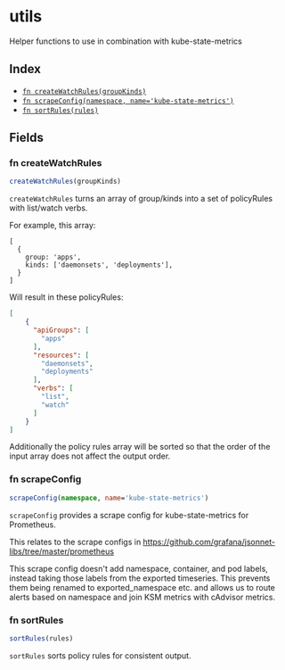 # utils

Helper functions to use in combination with kube-state-metrics

## Index

* [`fn createWatchRules(groupKinds)`](#fn-createwatchrules)
* [`fn scrapeConfig(namespace, name='kube-state-metrics')`](#fn-scrapeconfig)
* [`fn sortRules(rules)`](#fn-sortrules)

## Fields

### fn createWatchRules

```ts
createWatchRules(groupKinds)
```

`createWatchRules` turns an array of group/kinds into a set of policyRules with
list/watch verbs.

For example, this array:

```jsonnet
[
  {
    group: 'apps',
    kinds: ['daemonsets', 'deployments'],
  }
]
```

Will result in these policyRules:

```json
[
    {
      "apiGroups": [
        "apps"
      ],
      "resources": [
        "daemonsets",
        "deployments"
      ],
      "verbs": [
        "list",
        "watch"
      ]
    }
]
```

Additionally the policy rules array will be sorted so that the order of the
input array does not affect the output order.


### fn scrapeConfig

```ts
scrapeConfig(namespace, name='kube-state-metrics')
```

`scrapeConfig` provides a scrape config for kube-state-metrics for Prometheus.

This relates to the scrape configs in https://github.com/grafana/jsonnet-libs/tree/master/prometheus

This scrape config doesn't add namespace, container, and pod labels, instead taking
those labels from the exported timeseries. This prevents them being renamed to
exported_namespace etc. and allows us to route alerts based on namespace and join
KSM metrics with cAdvisor metrics.


### fn sortRules

```ts
sortRules(rules)
```

`sortRules` sorts policy rules for consistent output.

